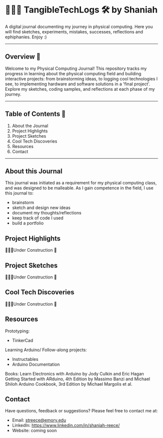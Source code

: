 # 👩🏾‍💻 TangibleTechLogs 🛠️ by Shaniah 

A digital journal documenting my journey in physical computing. Here you will find sketches, experiments, mistakes, successes, reflections and ephiphanies. Enjoy :)

***

## Overview 📄

Welcome to my Physical Computing Journal! This repository tracks my progress in learning about the physical computing field and building interactive projects: from brainstorming ideas, to logging cool technologies I see, to implementing hardware and software solutions in a 'final project'. Explore my sketches, coding samples, and reflections at each phase of my journey. 

***

## Table of Contents 📝

1. About the Journal
2. Project Highlights
3. Project Sketches
4. Cool Tech Discoveries
5. Resources
6. Contact
   
***

## About this Journal
This journal was initiated as a requirement for my physical computing class, and was designed to be malleable. As I gain competence in the field, I use this journal to:
* brainstorm
* sketch and design new ideas
* document my thoughts/reflections
* keep track of code I used
* build a portfolio

## Project Highlights 

👷🏾‍♀️Under Construction 🚧 

## Project Sketches
👷🏾‍♀️Under Construction 🚧 

## Cool Tech Discoveries
👷🏾‍♀️Under Construction 🚧 

## Resources

Prototyping:
* TinkerCad

Learning Arduino/ Follow-along projects:
* Instructables
* Arduino Documentation

Books:
Learn Electronics with Arduino by Jody Culkin and Eric Hagan
Getting Started with ARduino, 4th Edition by Massimo Banzi and Michael Shiloh
Arduino Cookbook, 3rd Edition by Michael Margolis et al. 

## Contact
Have questions, feedback or suggestions? Please feel free to contact me at:
* Email: streece@emory.edu
* LinkedIn: https://www.linkedin.com/in/shaniah-reece/
* Website: coming soon
